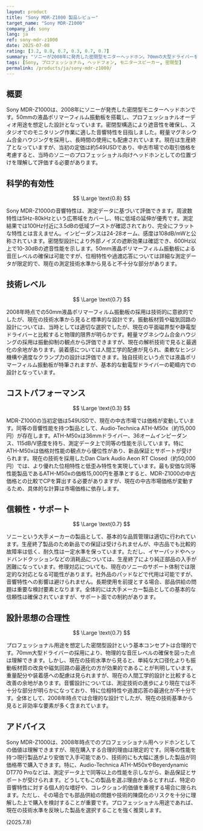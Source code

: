 ```yaml
---
layout: product
title: "Sony MDR-Z1000 製品レビュー"
target_name: "Sony MDR-Z1000"
company_id: sony
lang: ja
ref: sony-mdr-z1000
date: 2025-07-08
rating: [3.2, 0.8, 0.7, 0.3, 0.7, 0.7]
summary: "ソニーが2008年に発売した密閉型モニターヘッドホン。70mmの大型ドライバーを搭載し、プロフェッショナル用途を想定した設計となっています。現在は生産終了となっていますが、中古市場では比較的入手可能です。価格は当時の定価が約6万円でしたが、現在の技術水準から見ると測定性能面で大幅な進歩が見られる分野であり、コストパフォーマンスの観点から慎重な検討が必要です。"
tags: [Sony, プロフェッショナル, ヘッドフォン, モニタースピーカー, 密閉型]
permalink: /products/ja/sony-mdr-z1000/
---
```


## 概要

Sony MDR-Z1000は、2008年にソニーが発売した密閉型モニターヘッドホンです。50mmの液晶ポリマーフィルム振動板を搭載し、プロフェッショナルオーディオ用途を想定した設計となっています。密閉型構造により遮音性を確保し、スタジオでのモニタリング作業に適した音響特性を目指しました。軽量マグネシウム合金ハウジングを採用し、長時間の使用にも配慮されています。現在は生産終了となっていますが、当初の定価は約549USDであり、中古市場での取引価格を考慮すると、当時のソニーのプロフェッショナル向けヘッドホンとしての位置づけを理解して評価する必要があります。

## 科学的有効性

$$ \Large \text{0.8} $$

Sony MDR-Z1000の音響特性は、測定データに基づいて評価できます。周波数特性は5Hz-80kHzという広帯域をカバーし、特に低域の延伸が優秀です。測定結果では100Hz付近に3.5dBの低域ブーストが確認されており、完全にフラットな特性とは言えません。インピーダンスは24-28オーム、感度は108dB/mWと公称されています。密閉型設計により外部ノイズの遮断効果は確認でき、600Hz以上で10-30dBの遮音性能を示します。50mm液晶ポリマーフィルム振動板による音圧レベルの確保は可能ですが、位相特性や過渡応答については詳細な測定データが限定的で、現在の測定技術水準から見ると不十分な部分があります。

## 技術レベル

$$ \Large \text{0.7} $$

2008年時点での50mm液晶ポリマーフィルム振動板の採用は技術的に意欲的でしたが、現在の技術水準から見ると標準的な設計です。振動板材質や磁気回路の設計については、当時としては適切な選択でしたが、現在の平面磁界型や静電型ドライバーと比較すると物理的限界が明らかです。軽量マグネシウム合金ハウジングの採用は振動抑制の観点から評価できますが、現在の解析技術で見ると最適化の余地があります。装着感については人間工学的配慮が見られ、柔軟なヒンジ機構や適度なクランプ力の設計は評価できます。独自技術という点では液晶ポリマーフィルム振動板が特筆されますが、基本的な動電型ドライバーの範疇内での設計となっています。

## コストパフォーマンス

$$ \Large \text{0.3} $$

MDR-Z1000の当初定価は549USDで、現在の中古市場では価格が変動しています。同等の音響性能を持つ製品として、Audio-Technica ATH-M50x（約15,000円）が存在します。ATH-M50xは36mmドライバー、36オームインピーダンス、115dB/V感度を持ち、測定データ上で同等の性能を示しています。特にATH-M50xは価格対性能の観点から優位性があり、新品保証とサポートが受けられます。現在の技術を採用したDan Clark Audio Aeon RT Closed（約50,000円）では、より優れた位相特性と低歪み特性を実現しています。最も安価な同等性能製品であるATH-M50xの価格15,000円を基準とすると、MDR-Z1000の中古価格との比較でCPを算出する必要がありますが、現在の中古市場価格が変動するため、具体的な計算は市場価格に依存します。

## 信頼性・サポート

$$ \Large \text{0.7} $$

ソニーという大手メーカーの製品として、基本的な品質管理は適切に行われています。生産終了製品のため新品での保証は受けられませんが、中古品でも比較的故障率は低く、耐久性は一定水準を保っています。ただし、イヤーパッドやヘッドバンドクッションなどの消耗品については、生産終了により純正部品の入手が困難になっています。修理対応についても、現在のソニーのサポート体制では限定的な対応となる可能性があります。社外品のパッドなどで代用は可能ですが、音響特性への影響は避けられません。長期使用を前提とする場合、部品供給の問題は重要な検討要素となります。全体的には大手メーカー製品としての基本的な信頼性は確保されていますが、サポート面での制約があります。

## 設計思想の合理性

$$ \Large \text{0.7} $$

プロフェッショナル用途を想定した密閉型設計という基本コンセプトは合理的です。70mm大型ドライバーの採用により、物理的な音圧レベルの確保を図った点は理解できます。しかし、現在の技術水準から見ると、単純な大口径化よりも振動板材質の改良や磁気回路の最適化の方が効果的であることが判明しています。重量配分や装着感への配慮は見られますが、現在の人間工学的設計と比較すると改善の余地があります。音響設計については、測定技術の進歩により現在では不十分な部分が明らかになっており、特に位相特性や過渡応答の最適化が不十分です。全体として、2008年時点では合理的な設計でしたが、現在の技術基準から見ると非効率な要素が多く含まれています。

## アドバイス

Sony MDR-Z1000は、2008年時点でのプロフェッショナル用ヘッドホンとしての価値は理解できますが、現在購入する合理的理由は限定的です。同等の性能を持つ現行製品がより安価で入手可能であり、技術的にも大幅に進歩した製品が同価格帯で購入できます。特に、Audio-Technica ATH-M50xやBeyerdynamic DT770 Proなどは、測定データ上で同等以上の性能を示しながら、新品保証とサポートが受けられます。どうしてもこの製品を選ぶ理由があるとすれば、特定の音響特性に対する個人的な嗜好や、コレクション的価値を重視する場合に限られます。ただし、その場合でも部品供給の問題や技術的陳腐化のリスクを十分に理解した上で購入を検討することが重要です。プロフェッショナル用途であれば、現在の技術水準を反映した製品を選択することを強く推奨します。

(2025.7.8)